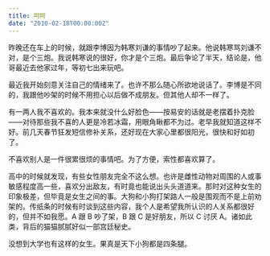 ```yaml
---
title: 呵呵
date: "2010-02-18T00:00:00Z"
---
```


昨晚还在车上的时候，就跟李博因为韩寒刘谦的事情吵了起来。他说韩寒骂刘谦不对，是个三炮。我说韩寒说的很好，你才是个三炮。最后争论了半天，结论是，他哥最近去他家过年，等初七出来玩吧。

最近我开始刻意关注自己的情绪来了。也许不那么随心所欲地说话了。李博是不同的，我跟他吵架的时候不用担心以后做不成朋友。但其他人却不一样了。

有一两人我不喜欢的。我本来就没什么好脸色——按易安的话就是老摆着扑克脸——对待那些我不喜的人更是冷若冰霜，用眼角瞅都不为过。老早我就知道这样不好。前几天春节狂发短信修补关系，还好现在大家心里都很阳光，很快和好如初了。

不喜欢别人是一件很累很烦的事情吧。为了方便，索性都喜欢算了。

高中的时候就发现，有些女性朋友完全不这么想。也许是雌性动物对周围的人或事敏感程度高一些，喜欢分出敌友，有时竟也能说出头头道道来。那时对这种女生的印象极差，但毕竟是女生之间的事。大狗和小狗打架路人一般是围观而不是上前劝架的。传纸条的时候有时谈到这些内容，我个人是希望我所认识的人关系都很好的，但并不如我愿。A 跟 B 吵了架，B 跟 C 是好朋友，所以 C 讨厌 A。诸如此类，背后的猫猫腻腻好似一部宫廷秘史。

没想到大学也有这样的女生。果真是天下小狗都是四条腿。
